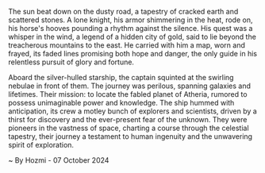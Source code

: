 
The sun beat down on the dusty road, a tapestry of cracked earth and scattered stones.  A lone knight, his armor shimmering in the heat, rode on, his horse's hooves pounding a rhythm against the silence. His quest was a whisper in the wind, a legend of a hidden city of gold, said to lie beyond the treacherous mountains to the east.  He carried with him a map, worn and frayed, its faded lines promising both hope and danger, the only guide in his relentless pursuit of glory and fortune.

Aboard the silver-hulled starship, the captain squinted at the swirling nebulae in front of them.  The journey was perilous, spanning galaxies and lifetimes.  Their mission: to locate the fabled planet of Atheria, rumored to possess unimaginable power and knowledge.  The ship hummed with anticipation, its crew a motley bunch of explorers and scientists, driven by a thirst for discovery and the ever-present fear of the unknown.  They were pioneers in the vastness of space, charting a course through the celestial tapestry, their journey a testament to human ingenuity and the unwavering spirit of exploration. 

~ By Hozmi - 07 October 2024

